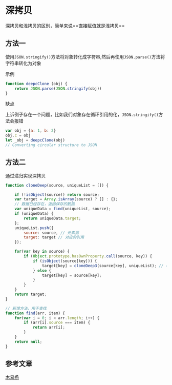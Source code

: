 # 深拷贝

深拷贝和浅拷贝的区别，简单来说==直接赋值就是浅拷贝==

## 方法一

使用`JSON.stringify()`方法将对象转化成字符串,然后再使用`JSON.parse()`方法将字符串转化为对象

示例

```javascript
function deepcClone (obj) {
    return JSON.parse(JSON.stringify(obj))
}
```

缺点

上诉例子存在一个问题，比如我们对象存在循环引用的化，`JSON.stringify()`方法会报错

```javascript
var obj = {a: 1, b: 2}
obj.c = obj
let _obj = deepcClone(obj)
// Converting circular structure to JSON
```

## 方法二

通过递归实现深拷贝

```javascript
function cloneDeep(source, uniqueList = []) {

    if (!isObject(source)) return source;
    var target = Array.isArray(source) ? [] : {};
    // 数据已经存在，返回保存的数据
    var uniqueData = find(uniqueList, source);
    if (uniqueData) {
        return uniqueData.target;
    };
    uniqueList.push({
        source: source, // 元素据
        target: target // 对应的引用
    });

    for(var key in source) {
        if (Object.prototype.hasOwnProperty.call(source, key)) {
            if (isObject(source[key])) {
                target[key] = cloneDeep3(source[key], uniqueList); // 新增代码，传入数组
            } else {
                target[key] = source[key];
            }
        }
    }
    return target;
}

// 新增方法，用于查找
function find(arr, item) {
    for(var i = 0; i < arr.length; i++) {
        if (arr[i].source === item) {
            return arr[i];
        }
    }
    return null;
}
```

## 参考文章

[木易杨](https://github.com/yygmind/blog/issues/29)